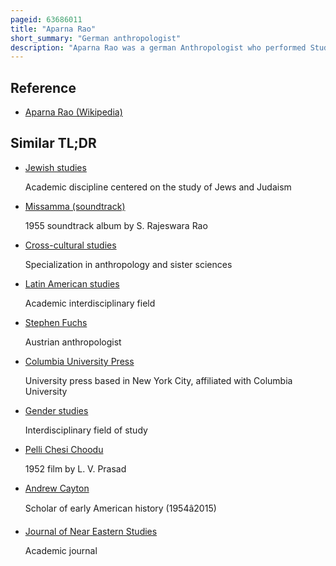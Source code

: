 ```yaml
---
pageid: 63686011
title: "Aparna Rao"
short_summary: "German anthropologist"
description: "Aparna Rao was a german Anthropologist who performed Studies on social Groups in Afghanistan, France, and some Regions of India. Her Doctorate Studies focused on Anthropogeography, Ethnology, and Islamic Studies. Rao taught Anthropology at the University of Cologne and served as Chair of the Department of Ethnology at the south asia Institute at Heidelberg University Germany for a Brief."
---
```


## Reference

- [Aparna Rao (Wikipedia)](https://en.wikipedia.org/?curid=63686011)

## Similar TL;DR

- [Jewish studies](/tldr/en/jewish-studies)

  Academic discipline centered on the study of Jews and Judaism

- [Missamma (soundtrack)](/tldr/en/missamma-soundtrack)

  1955 soundtrack album by S. Rajeswara Rao

- [Cross-cultural studies](/tldr/en/cross-cultural-studies)

  Specialization in anthropology and sister sciences

- [Latin American studies](/tldr/en/latin-american-studies)

  Academic interdisciplinary field

- [Stephen Fuchs](/tldr/en/stephen-fuchs)

  Austrian anthropologist

- [Columbia University Press](/tldr/en/columbia-university-press)

  University press based in New York City, affiliated with Columbia University

- [Gender studies](/tldr/en/gender-studies)

  Interdisciplinary field of study

- [Pelli Chesi Choodu](/tldr/en/pelli-chesi-choodu)

  1952 film by L. V. Prasad

- [Andrew Cayton](/tldr/en/andrew-cayton)

  Scholar of early American history (1954â2015)

- [Journal of Near Eastern Studies](/tldr/en/journal-of-near-eastern-studies)

  Academic journal
